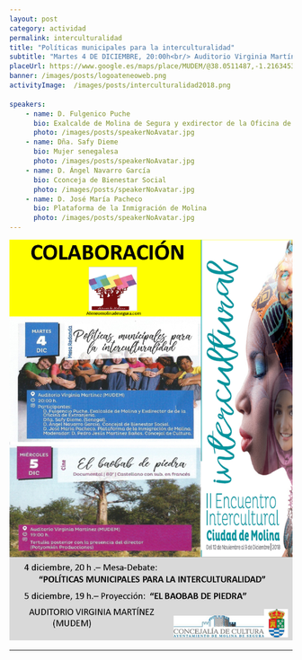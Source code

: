 ```yaml
---
layout: post
category: actividad
permalink: interculturalidad
title: "Políticas municipales para la interculturalidad"
subtitle: "Martes 4 DE DICIEMBRE, 20:00h<br/> Auditorio Virginia Martínez.- MUDEM.- Molina de Segura"
placeUrl: https://www.google.es/maps/place/MUDEM/@38.0511487,-1.2163453,17z/data=!3m1!4b1!4m5!3m4!1s0xd647f567ba291e1:0xde6031502e1b4fbc!8m2!3d38.0511487!4d-1.2141566
banner: /images/posts/logoateneoweb.png
activityImage:  /images/posts/interculturalidad2018.png

speakers:  
    - name: D. Fulgenico Puche 
      bio: Exalcalde de Molina de Segura y exdirector de la Oficina de Extranjería
      photo: /images/posts/speakerNoAvatar.jpg
    - name: Dña. Safy Dieme  
      bio: Mujer senegalesa  
      photo: /images/posts/speakerNoAvatar.jpg
    - name: D. Ángel Navarro García 
      bio: Cconceja de Bienestar Social
      photo: /images/posts/speakerNoAvatar.jpg
    - name: D. José María Pacheco
      bio: Plataforma de la Inmigración de Molina 
      photo: /images/posts/speakerNoAvatar.jpg
---
```


![cartel](/images/posts/interculturalidad2018.png)

***

